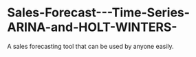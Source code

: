 # Sales-Forecast---Time-Series-ARINA-and-HOLT-WINTERS-

A sales forecasting tool that can be used by anyone easily.
